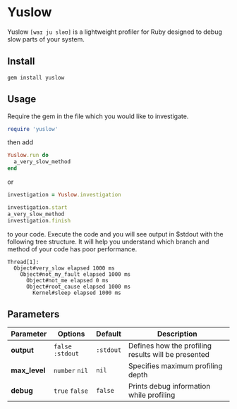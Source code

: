 # Yuslow
Yuslow `[waɪ ju sləʊ]` is a lightweight profiler for Ruby designed to debug slow parts of your system.

## Install

```
gem install yuslow
```

## Usage
Require the gem in the file which you would like to investigate.

```ruby
require 'yuslow'
```

then add

```ruby
Yuslow.run do
  a_very_slow_method
end
```

or

```ruby
investigation = Yuslow.investigation

investigation.start
a_very_slow_method
investigation.finish
```

to your code. Execute the code and you will see output in $stdout with the following tree structure. It will help you understand which branch and method of your code has poor performance.

```
Thread[1]:
  Object#very_slow elapsed 1000 ms
    Object#not_my_fault elapsed 1000 ms
      Object#not_me elapsed 0 ms
      Object#root_cause elapsed 1000 ms
        Kernel#sleep elapsed 1000 ms
```

## Parameters
| Parameter     | Options           | Default   | Description                                         |
|---------------|-------------------|-----------|-----------------------------------------------------|
| **output**    | `false` `:stdout` | `:stdout` | Defines how the profiling results will be presented |
| **max_level** | `number` `nil`   | `nil`     | Specifies maximum profiling depth                   |
| **debug**     | `true` `false`    | `false`   | Prints debug information while profiling            |
